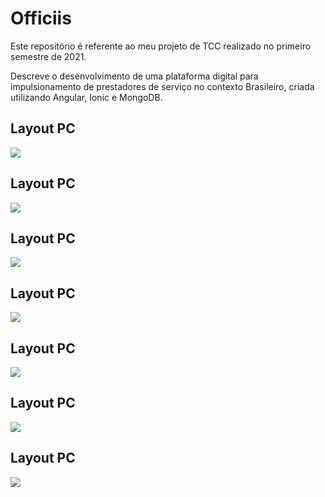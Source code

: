# Officiis

Este repositório é referente ao meu projeto de TCC realizado no primeiro semestre de 2021.

Descreve o desenvolvimento de uma plataforma digital para impulsionamento de prestadores de serviço no contexto Brasileiro, criada utilizando Angular, Ionic e MongoDB.


## Layout PC
![](./screenshots/layout-pc.png)

## Layout PC
![](./screenshots/layout-pc.png)

## Layout PC
![](./screenshots/layout-pc.png)

## Layout PC
![](./screenshots/layout-pc.png)

## Layout PC
![](./screenshots/layout-pc.png)

## Layout PC
![](./screenshots/layout-pc.png)

## Layout PC
![](./screenshots/layout-pc.png)